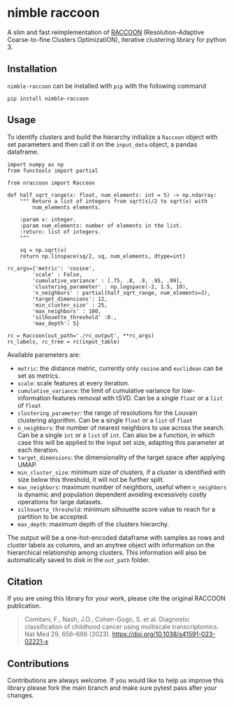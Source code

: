 
# nimble raccoon 

A slim and fast reimplementation of [RACCOON](https://github.com/shlienlab/raccoon) 
(Resolution-Adaptive Coarse-to-fine Clusters OptimizatiON), iterative clustering library for python 3.

<!-- 
<img src="docs/figs/sps_logo.png" width=400, padding=100>
[![DOI](https://zenodo.org/badge/91130860.svg)](https://zenodo.org/badge/latestdoi/91130860)
[![PyPI version](https://badge.fury.io/py/simpsom.svg)](https://badge.fury.io/py/simpsom)
[![Documentation Status](https://readthedocs.org/projects/simpsom/badge/?version=latest)](https://simpsom.readthedocs.io/en/latest/?badge=latest)
![example workflow](https://github.com/fcomitani/simpsom/actions/workflows/pytest.yml/badge.svg)
[![codecov](https://codecov.io/gh/fcomitani/simpsom/branch/main/graph/badge.svg?token=2OHOCO0O4I)](https://codecov.io/gh/fcomitani/simpsom) 
-->

## Installation

`nimble-raccoon` can be installed with `pip` with the following command

    pip install nimble-raccoon 

## Usage

To identify clusters and build the hierarchy initialize a `Raccoon` object
with set parameters and then call it on the `input_data` object, a pandas dataframe.
    
    import numpy as np
    from functools import partial

    from nraccoon import Raccoon

    def half_sqrt_range(x: float, num_elements: int = 5) -> np.ndarray:
        """ Return a list of integers from sqrt(x)/2 to sqrt(x) with
            num_elements elements.
            
        :param x: integer.
        :param num_elements: number of elements in the list.
        :return: list of integers.
        """

        sq = np.sqrt(x)
        return np.linspace(sq/2, sq, num_elements, dtype=int)

    rc_args={'metric': 'cosine',
            'scale' : False,
            'cumulative_variance' : [.75, .8, .9, .95, .99],
            'clustering_parameter' : np.logspace(-2, 1.5, 10),
            'n_neighbors' : partial(half_sqrt_range, num_elements=3),
            'target_dimensions': 12,
            'min_cluster_size' : 25,
            'max_neighbors' : 100,
            'silhouette_threshold' :0.,
            'max_depth': 5}

    rc = Raccoon(out_path='./rc_output', **rc_args)
    rc_labels, rc_tree = rc(input_table)

Available parameters are:

- `metric`: the distance metric, currently only `cosine` and `euclidean` can be set as metrics.
- `scale`:  scale features at every iteration.
- `cumulative_variance`: the limit of cumulative variance for low-information
    features removal with tSVD. Can be a single `float` or a `list` of `float`
- `clustering_parameter`: the range of resolutions for the Louvain clustering 
    algorithm. Can be a single `float` or a `list` of `float`
- `n_neighbors`: the number of nearest neighbors to use across the search.
    Can be a single `int` or a `list` of `int`. Can also be a function, in which case this will be applied to the input set size,
    adapting this parameter at each iteration.
- `target_dimensions`: the dimensionality of the target space after 
    applying UMAP.
- `min_cluster_size`: minimum size of clusters, if a cluster is identified
    with size below this threshold, it will not be further split.
- `max_neighbors`: maximum number of neighbors, useful when `n_neighbors` is
    dynamic and population dependent avoiding excessively costly operations for large datasets.
- `silhouette_threshold`: minimum silhouette score value to reach for a 
    partition to be accepted.
- `max_depth`: maximum depth of the clusters hierarchy.

The output will be a one-hot-encoded dataframe with samples as rows and cluster labels as columns, and an anytree object with information on the
hierarchical relationship among clusters.
This information will also be automatically saved to disk in the `out_path` folder.

## Citation

If you are using this library for your work, please cite the original RACCOON publication.

> Comitani, F., Nash, J.O., Cohen-Gogo, S. et al. Diagnostic classification of childhood cancer using multiscale transcriptomics. Nat Med 29, 656–666 (2023). https://doi.org/10.1038/s41591-023-02221-x

## Contributions

Contributions are always welcome. If you would like to help us improve this library please fork the main branch and make sure pytest pass after your changes. 